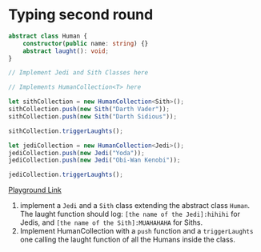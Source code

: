 # Typing second round

```ts
abstract class Human {
    constructor(public name: string) {}
    abstract laught(): void;
}

// Implement Jedi and Sith Classes here

// Implements HumanCollection<T> here

let sithCollection = new HumanCollection<Sith>();
sithCollection.push(new Sith("Darth Vader"));
sithCollection.push(new Sith("Darth Sidious"));

sithCollection.triggerLaughts();

let jediCollection = new HumanCollection<Jedi>();
jediCollection.push(new Jedi("Yoda"));
jediCollection.push(new Jedi("Obi-Wan Kenobi"));

jediCollection.triggerLaughts();
```

[Playground Link](https://goo.gl/77Rpjb)

1. implement a `Jedi` and a `Sith` class extending the abstract class `Human`. The laught function should log: `[the name of the Jedi]:hihihi` for Jedis,
and  `[the name of the Sith]:MUAHAHAHA` for Siths.
2. Implement HumanCollection<T> with a `push` function and a `triggerLaughts` one calling the laught function of all the Humans inside the class.